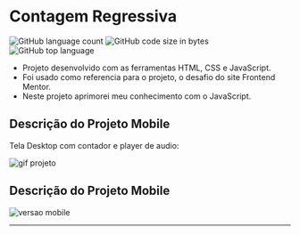 # Contagem Regressiva
![GitHub language count](https://img.shields.io/github/languages/count/LucasCBraga/Contagem-Regressiva?style=for-the-badge)
![GitHub code size in bytes](https://img.shields.io/github/languages/code-size/LucasCBraga/Contagem-Regressiva?style=for-the-badge)
![GitHub top language](https://img.shields.io/github/languages/top/LucasCBraga/Contagem-Regressiva?style=for-the-badge)

- Projeto desenvolvido com as ferramentas HTML, CSS e JavaScript. 
- Foi usado como referencia para o projeto, o desafio do site Frontend Mentor.
- Neste projeto aprimorei meu conhecimento com o JavaScript.


## Descrição do Projeto Mobile
Tela Desktop com contador e player de audio:

 ![gif projeto](https://user-images.githubusercontent.com/113993228/205645629-257999ef-37a9-4b71-8c7b-e3f4e5543a70.gif)
 
 ## Descrição do Projeto Mobile

![versao mobile](https://user-images.githubusercontent.com/113993228/205646194-63228a74-96ff-4b7a-8bd2-82fa827d7f67.jpg)



<hr>

